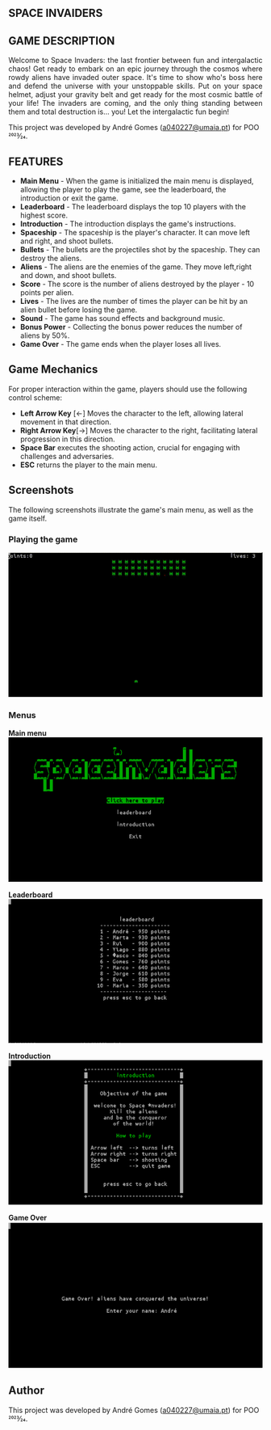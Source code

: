 ## SPACE INVAIDERS

## GAME DESCRIPTION

<p align="justify">Welcome to Space Invaders: the last frontier between fun and intergalactic chaos! Get ready to embark on an epic journey through the cosmos where rowdy aliens have invaded outer space. It's time to show who's boss here and defend the universe with your unstoppable skills. Put on your space helmet, adjust your gravity belt and get ready for the most cosmic battle of your life! The invaders are coming, and the only thing standing between them and total destruction is... you! Let the intergalactic fun begin!</p>

This project was developed by André Gomes (a040227@umaia.pt) for POO 2023⁄24.

## FEATURES 

- **Main Menu** - When the game is initialized the main menu is displayed, allowing the player to play the game, see the leaderboard, the introduction or exit the game.
- **Leaderboard** - The leaderboard displays the top 10 players with the highest score.
- **Introduction** - The introduction displays the game's instructions.
- **Spaceship** - The spaceship is the player's character. It can move left and right, and shoot bullets.
- **Bullets** - The bullets are the projectiles shot by the spaceship. They can destroy the aliens.
- **Aliens** - The aliens are the enemies of the game. They move left,right and down, and shoot bullets.
- **Score** - The score is the number of aliens destroyed by the player - 10 points per alien.
- **Lives** - The lives are the number of times the player can be hit by an alien bullet before losing the game.
- **Sound** - The game has sound effects and background music.
- **Bonus Power** - Collecting the bonus power reduces the number of aliens by 50%.
- **Game Over** - The game ends when the player loses all lives.

## Game Mechanics

For proper interaction within the game, players should use the following control scheme:

- **Left Arrow Key** [<-] Moves the character to the left, allowing lateral movement in that direction.
- **Right Arrow Key**[->] Moves the character to the right, facilitating lateral progression in this direction.
- **Space Bar** executes the shooting action, crucial for engaging with challenges and adversaries.
- **ESC** returns the player to the main menu.


## Screenshots

The following screenshots illustrate the game's main menu, as well as the game itself.

### Playing the game 
![](docs/images/gameplay.gif)

### Menus
**Main menu**
![](docs/images/MainPage_final.png)

**Leaderboard**
![](docs/images/leaderboard_final.png)

**Introduction**
![](docs/images/introduction_final.png)

**Game Over**
![](docs/images/GameOver_final.png)

## Author
This project was developed by André Gomes (a040227@umaia.pt) for POO 2023⁄24.
